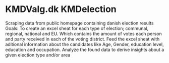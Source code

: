 # KMDValg.dk KMDelection
Scraping data from public homepage containing danish election results
Goals:
  To create an excel sheat for each type of election; communal, regional, national and EU. Which contains the amount of votes each person and party received in each of the voting district.
  Feed the excel sheat with aditional information about the candidates like Age, Gender, education level, education and occupation.
  Analyze the found data to derive insights about a given election type and/or area
